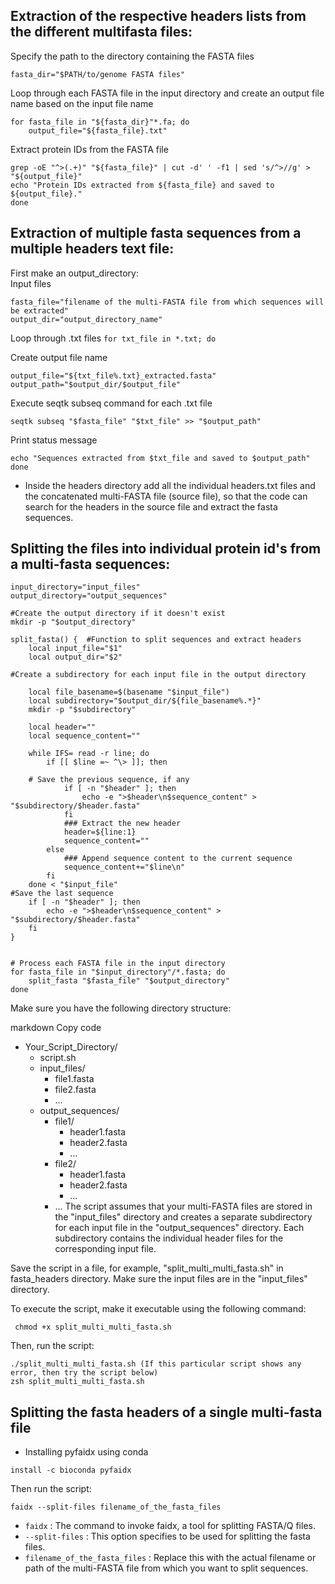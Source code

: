 
## Extraction of the respective headers lists from the different multifasta files:

Specify the path to the directory containing the FASTA files

```fasta_dir="$PATH/to/genome FASTA files"```

Loop through each FASTA file in the input directory and create an output file name based on the input file name

```
for fasta_file in "${fasta_dir}"*.fa; do
    output_file="${fasta_file}.txt"
```

Extract protein IDs from the FASTA file

``` 
grep -oE "^>(.+)" "${fasta_file}" | cut -d' ' -f1 | sed 's/^>//g' > "${output_file}"
echo "Protein IDs extracted from ${fasta_file} and saved to ${output_file}."
done
```

## Extraction of multiple fasta sequences from a multiple headers text file:


First make an output_directory:  
Input files
```
fasta_file="filename of the multi-FASTA file from which sequences will be extracted"
output_dir="output_directory_name"
```
Loop through .txt files
```for txt_file in *.txt; do```

Create output file name
```
output_file="${txt_file%.txt}_extracted.fasta"
output_path="$output_dir/$output_file"
```
Execute seqtk subseq command for each .txt file
```
seqtk subseq "$fasta_file" "$txt_file" >> "$output_path"
```
Print status message
```
echo "Sequences extracted from $txt_file and saved to $output_path"
done
```

* Inside the headers directory add all the individual headers.txt files and the concatenated multi-FASTA file (source file), so that the code can search for the headers in the source file and extract the fasta sequences.

## Splitting the files into individual protein id's from a multi-fasta sequences:

```
input_directory="input_files"
output_directory="output_sequences"

#Create the output directory if it doesn't exist
mkdir -p "$output_directory" 

split_fasta() {  #Function to split sequences and extract headers
    local input_file="$1"
    local output_dir="$2"

#Create a subdirectory for each input file in the output directory
       
    local file_basename=$(basename "$input_file")
    local subdirectory="$output_dir/${file_basename%.*}"
    mkdir -p "$subdirectory"

    local header=""
    local sequence_content=""

    while IFS= read -r line; do
        if [[ $line =~ ^\> ]]; then
    
    # Save the previous sequence, if any
            if [ -n "$header" ]; then
                echo -e ">$header\n$sequence_content" > "$subdirectory/$header.fasta"
            fi
            ### Extract the new header
            header=${line:1}
            sequence_content=""
        else
            ### Append sequence content to the current sequence
            sequence_content+="$line\n"
        fi
    done < "$input_file"
#Save the last sequence
    if [ -n "$header" ]; then
        echo -e ">$header\n$sequence_content" > "$subdirectory/$header.fasta"
    fi
} 


# Process each FASTA file in the input directory
for fasta_file in "$input_directory"/*.fasta; do
    split_fasta "$fasta_file" "$output_directory"
done
```


Make sure you have the following directory structure:

markdown
Copy code
- Your_Script_Directory/
  - script.sh
  - input_files/
    - file1.fasta
    - file2.fasta
    - ...
  - output_sequences/
    - file1/
      - header1.fasta
      - header2.fasta
      - ...
    - file2/
      - header1.fasta
      - header2.fasta
      - ...
    - ...
The script assumes that your multi-FASTA files are stored in the "input_files" directory and creates a separate subdirectory for each input file in the "output_sequences" directory. Each subdirectory contains the individual header files for the corresponding input file.

Save the script in a file, for example, "split_multi_multi_fasta.sh" in fasta_headers directory. Make sure the input files are in the "input_files" directory.

To execute the script, make it executable using the following command:
```
 chmod +x split_multi_multi_fasta.sh
```
Then, run the script:
```
./split_multi_multi_fasta.sh (If this particular script shows any error, then try the script below)
zsh split_multi_multi_fasta.sh
```


## Splitting the fasta headers of a single multi-fasta file

* Installing pyfaidx using conda

```
install -c bioconda pyfaidx

```
Then run the script:

```
faidx --split-files filename_of_the_fasta_files

```

* ```faidx``` : The command to invoke faidx, a tool for splitting FASTA/Q files.
* ```--split-files``` : This option specifies to be used for splitting the fasta files.
* ```filename_of_the_fasta_files``` : Replace this with the actual filename or path of the multi-FASTA file from which you want to split sequences.


